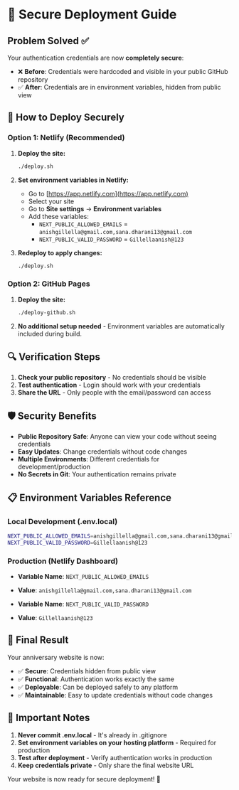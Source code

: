 # 🔐 Secure Deployment Guide

## Problem Solved ✅

Your authentication credentials are now **completely secure**:
- ❌ **Before**: Credentials were hardcoded and visible in your public GitHub repository
- ✅ **After**: Credentials are in environment variables, hidden from public view

## 🚀 How to Deploy Securely

### Option 1: Netlify (Recommended)

1. **Deploy the site:**
   ```bash
   ./deploy.sh
   ```

2. **Set environment variables in Netlify:**
   - Go to [https://app.netlify.com](https://app.netlify.com)
   - Select your site
   - Go to **Site settings** → **Environment variables**
   - Add these variables:
     - `NEXT_PUBLIC_ALLOWED_EMAILS` = `anishgillella@gmail.com,sana.dharani13@gmail.com`
     - `NEXT_PUBLIC_VALID_PASSWORD` = `Gillellaanish@123`

3. **Redeploy to apply changes:**
   ```bash
   ./deploy.sh
   ```

### Option 2: GitHub Pages

1. **Deploy the site:**
   ```bash
   ./deploy-github.sh
   ```

2. **No additional setup needed** - Environment variables are automatically included during build.

## 🔍 Verification Steps

1. **Check your public repository** - No credentials should be visible
2. **Test authentication** - Login should work with your credentials
3. **Share the URL** - Only people with the email/password can access

## 🛡️ Security Benefits

- **Public Repository Safe**: Anyone can view your code without seeing credentials
- **Easy Updates**: Change credentials without code changes
- **Multiple Environments**: Different credentials for development/production
- **No Secrets in Git**: Your authentication remains private

## 📋 Environment Variables Reference

### Local Development (.env.local)
```bash
NEXT_PUBLIC_ALLOWED_EMAILS=anishgillella@gmail.com,sana.dharani13@gmail.com
NEXT_PUBLIC_VALID_PASSWORD=Gillellaanish@123
```

### Production (Netlify Dashboard)
- **Variable Name**: `NEXT_PUBLIC_ALLOWED_EMAILS`
- **Value**: `anishgillella@gmail.com,sana.dharani13@gmail.com`

- **Variable Name**: `NEXT_PUBLIC_VALID_PASSWORD`  
- **Value**: `Gillellaanish@123`

## 🎯 Final Result

Your anniversary website is now:
- ✅ **Secure**: Credentials hidden from public view
- ✅ **Functional**: Authentication works exactly the same
- ✅ **Deployable**: Can be deployed safely to any platform
- ✅ **Maintainable**: Easy to update credentials without code changes

## 🚨 Important Notes

1. **Never commit .env.local** - It's already in .gitignore
2. **Set environment variables on your hosting platform** - Required for production
3. **Test after deployment** - Verify authentication works in production
4. **Keep credentials private** - Only share the final website URL

Your website is now ready for secure deployment! 🎉 